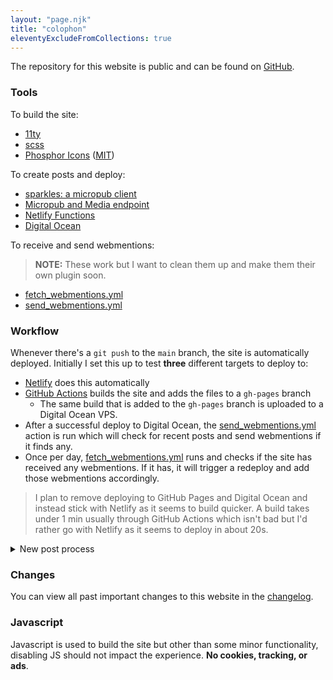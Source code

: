```yaml
---
layout: "page.njk"
title: "colophon"
eleventyExcludeFromCollections: true
---
```


The repository for this website is public and can be found on [GitHub](https://github.com/benjifs/benji).

### Tools
To build the site:
- [11ty](https://11ty.dev)
- [scss](https://sass-lang.com/)
- [Phosphor Icons](https://phosphoricons.com/) ([MIT](https://github.com/phosphor-icons/homepage/blob/master/LICENSE))

To create posts and deploy:
- [sparkles: a micropub client](https://sparkles.sploot.com)
- [Micropub and Media endpoint](https://github.com/benjifs/micropub)
- [Netlify Functions](https://netlify.com)
- [Digital Ocean](https://digitalocean.com)

To receive and send webmentions:
> **NOTE:** These work but I want to clean them up and make them their own plugin soon.
- [fetch_webmentions.yml](https://github.com/benjifs/benji/blob/main/.github/workflows/fetch_webmentions.yml)
- [send_webmentions.yml](https://github.com/benjifs/benji/blob/main/.github/workflows/send_webmentions.yml)

### Workflow
Whenever there's a `git push` to the `main` branch, the site is automatically deployed. Initially I set this up to test **three** different targets to deploy to:
- [Netlify](https://netlify.com) does this automatically
- [GitHub Actions](https://github.com/features/actions) builds the site and adds the files to a `gh-pages` branch
  - The same build that is added to the `gh-pages` branch is uploaded to a Digital Ocean VPS.
- After a successful deploy to Digital Ocean, the [send_webmentions.yml](https://github.com/benjifs/benji/blob/main/.github/workflows/send_webmentions.yml) action is run which will check for recent posts and send webmentions if it finds any.
- Once per day, [fetch_webmentions.yml](https://github.com/benjifs/benji/blob/main/.github/workflows/fetch_webmentions.yml) runs and checks if the site has received any webmentions. If it has, it will trigger a redeploy and add those webmentions accordingly.

> I plan to remove deploying to GitHub Pages and Digital Ocean and instead stick with Netlify as it seems to build quicker. A build takes under 1 min usually through GitHub Actions which isn't bad but I'd rather go with Netlify as it seems to deploy in about 20s.

<details>
<summary>New post process</summary>
<pre><code>
     ┌──────────┐
     │ micropub │       ┌────────┐    ╔═════════╗
     │  client  │    ┌─▶│ github │───▶║ netlify ║
     └──────────┘    │  └────────┘    ╚═════════╝
          │          │       │
          │          │       ▼
          ▼          │  ┏━━━━━━━━━┓   ┏━━━━━━━┓
     ┌──────────┐    │  ┃ actions ┃──▶┃ build ┃
     │ micropub │────┘  ┗━━━━━━━━━┛   ┗━━━━━━━┛
     │ endpoint │           ╔════════╗    ║    ╔═══════════╗
     └──────────┘           ║ github ║◀───╨───▶║ benji.dog ║
                            ║ pages  ║         ╚═══════════╝
                            ╚════════╝               │
                                                     ▼
                                              ┏━━━━━━━━━━━━━┓
                                              ┃ webmentions ┃
                                              ┗━━━━━━━━━━━━━┛
</code></pre>
</details>

### Changes

You can view all past important changes to this website in the [changelog](/changelog).

### Javascript

Javascript is used to build the site but other than some minor functionality, disabling JS should not impact the experience. **No cookies, tracking, or ads**.
